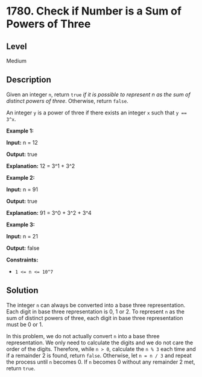 # 1780. Check if Number is a Sum of Powers of Three
## Level
Medium

## Description
Given an integer `n`, return `true` *if it is possible to represent n as the sum of distinct powers of three*. Otherwise, return `false`.

An integer `y` is a power of three if there exists an integer `x` such that `y == 3^x`.

**Example 1:**

**Input:** n = 12

**Output:** true

**Explanation:** 12 = 3^1 + 3^2

**Example 2:**

**Input:** n = 91

**Output:** true

**Explanation:** 91 = 3^0 + 3^2 + 3^4

**Example 3:**

**Input:** n = 21

**Output:** false

**Constraints:**

* `1 <= n <= 10^7`

## Solution
The integer `n` can always be converted into a base three representation. Each digit in base three representation is 0, 1 or 2. To represent `n` as the sum of distinct powers of three, each digit in base three representation must be 0 or 1.

In this problem, we do not actually convert `n` into a base three representation. We only need to calculate the digits and we do not care the order of the digits. Therefore, while `n > 0`, calculate the `n % 3` each time and if a remainder 2 is found, return `false`. Otherwise, let `n = n / 3` and repeat the process until `n` becomes 0. If `n` becomes 0 without any remainder 2 met, return `true`.
